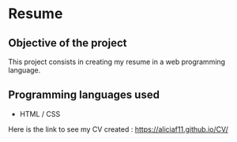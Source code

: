 # Resume 

## Objective of the project
This project consists in creating my resume in a web programming language.

## Programming languages used 
* HTML / CSS

Here is the link to see my CV created : https://aliciaf11.github.io/CV/
